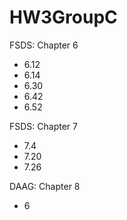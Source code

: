 # HW3GroupC

FSDS: Chapter 6
- 6.12
- 6.14
- 6.30
- 6.42
- 6.52

FSDS: Chapter 7
- 7.4
- 7.20
- 7.26

DAAG: Chapter 8
- 6
